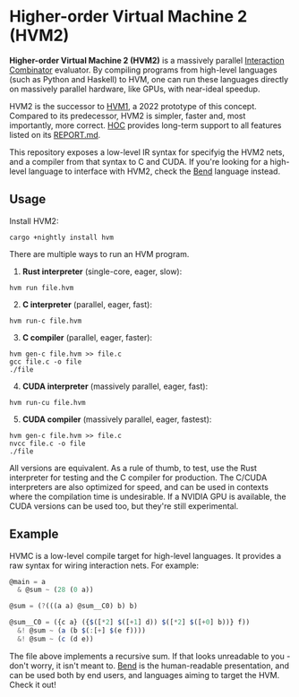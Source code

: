 Higher-order Virtual Machine 2 (HVM2)
=====================================

**Higher-order Virtual Machine 2 (HVM2)** is a massively parallel [Interaction
Combinator](https://www.semanticscholar.org/paper/Interaction-Combinators-Lafont/6cfe09aa6e5da6ce98077b7a048cb1badd78cc76)
evaluator. By compiling programs from high-level languages (such as Python and
Haskell) to HVM, one can run these languages directly on massively parallel
hardware, like GPUs, with near-ideal speedup.

HVM2 is the successor to [HVM1](https://github.com/HigherOrderCO/HVM1), a 2022
prototype of this concept. Compared to its predecessor, HVM2 is simpler, faster
and, most importantly, more correct. [HOC](https://HigherOrderCO.com/) provides
long-term support to all features listed on its [REPORT.md](./REPORT). 

This repository exposes a low-level IR syntax for specifyig the HVM2 nets, and a
compiler from that syntax to C and CUDA. If you're looking for a high-level
language to interface with HVM2, check the
[Bend](https://github.com/HigherOrderCO/Bend) language instead. 

Usage
-----

Install HVM2:

```
cargo +nightly install hvm
```

There are multiple ways to run an HVM program.

1. **Rust interpreter** (single-core, eager, slow):

```
hvm run file.hvm
```

2. **C interpreter** (parallel, eager, fast):

```
hvm run-c file.hvm
```

3. **C compiler** (parallel, eager, faster):

```
hvm gen-c file.hvm >> file.c
gcc file.c -o file
./file
```

4. **CUDA interpreter** (massively parallel, eager, fast):

```
hvm run-cu file.hvm
```

5. **CUDA compiler** (massively parallel, eager, fastest):

```
hvm gen-c file.hvm >> file.c
nvcc file.c -o file
./file
```

All versions are equivalent. As a rule of thumb, to test, use the Rust
interpreter for testing and the C compiler for production. The C/CUDA
interpreters are also optimized for speed, and can be used in contexts where 
the compilation time is undesirable. If a NVIDIA GPU is available, the CUDA
versions can be used too, but they're still experimental.

## Example

HVMC is a low-level compile target for high-level languages. It provides a raw
syntax for wiring interaction nets. For example:

```javascript
@main = a
  & @sum ~ (28 (0 a))

@sum = (?(((a a) @sum__C0) b) b)

@sum__C0 = ({c a} ({$([*2] $([+1] d)) $([*2] $([+0] b))} f))
  &! @sum ~ (a (b $(:[+] $(e f))))
  &! @sum ~ (c (d e))
```

The file above implements a recursive sum. If that looks unreadable to you -
don't worry, it isn't meant to. [Bend](https://github.com/HigherOrderCO/Bend)
is the human-readable presentation, and can be used both by end users, and
languages aiming to target the HVM. Check it out!
